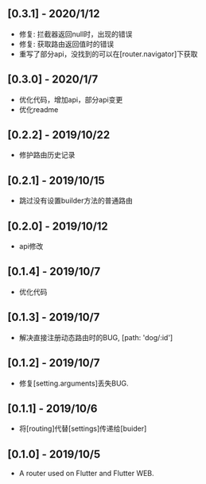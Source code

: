 ## [0.3.1] - 2020/1/12

 * 修复: 拦截器返回null时，出现的错误
 * 修复: 获取路由返回值时的错误
 * 重写了部分api，没找到的可以在[router.navigator]下获取
 

## [0.3.0] - 2020/1/7

* 优化代码，增加api，部分api变更
* 优化readme

## [0.2.2] - 2019/10/22

* 修护路由历史记录

## [0.2.1] - 2019/10/15

* 跳过没有设置builder方法的普通路由

## [0.2.0] - 2019/10/12

* api修改

## [0.1.4] - 2019/10/7

* 优化代码

## [0.1.3] - 2019/10/7

* 解决直接注册动态路由时的BUG, [path: 'dog/:id']

## [0.1.2] - 2019/10/7

* 修复[setting.arguments]丢失BUG.

## [0.1.1] - 2019/10/6

* 将[routing]代替[settings]传递给[buider]

## [0.1.0] - 2019/10/5

* A router used on Flutter and Flutter WEB.

